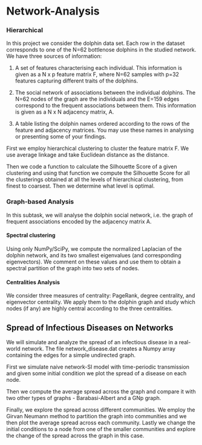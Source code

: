# Network-Analysis

### Hierarchical

In this project we consider the dolphin data set. Each row in the dataset corresponds to one of the N=62 bottlenose dolphins in the studied network. We have three sources of information:

1. A set of features characterising each individual. This information is given as a N x p feature matrix F,
where N=62 samples with p=32 features capturing different traits of the dolphins.

2. The social network of associations between the individual dolphins. The N=62 nodes of the graph are
the individuals and the E=159 edges correspond to the frequent associations between them. This
information is given as a N x N adjacency matrix, A.

3. A table listing the dolphin names ordered according to the rows of the feature and adjacency matrices.
You may use these names in analysing or presenting some of your findings.

First we employ hierarchical clustering to cluster the feature matrix F. We use average linkage and take Euclidean distance as the distance.

Then we code a function to calculate the Silhouette Score of a given clustering and using that function we compute the Silhouette Score for all the clusterings obtained at all the levels of hierarchical clustering, from finest to coarsest. Then we determine what level is optimal.

### Graph-based Analysis

In this subtask, we will analyse the dolphin social network, i.e. the graph of frequent associations encoded
by the adjacency matrix A.

#### Spectral clustering

Using only NumPy/SciPy, we compute the normalized Laplacian of the dolphin network, and its two smallest eigenvalues (and corresponding eigenvectors). We comment on these values and use them to obtain a spectral partition of the graph into two sets of nodes.

#### Centralities Analysis

We consider three measures of centrality: PageRank, degree centrality, and eigenvector centrality. We apply them to the dolphin graph and study which nodes (if any) are highly central according to the three centralities.

## Spread of Infectious Diseases on Networks

We will simulate and analyze the spread of an infectious disease in a real-world network. The file network_disease.dat creates a Numpy array containing the edges for a simple undirected graph. 

First we simulate naive network-SI model with time-periodic transmission and given some initial condition we plot the spread of a disease on each node. 

Then we compute the average spread across the graph and compare it with two other types of graphs - Barabasi-Albert and a GNp graph.

Finally, we explore the spread across different communities. We employ the Girvan Neumann method to partition the graph into communities and we then plot the average spread across each community. Lastly we change the initial conditions to a node from one of the smaller communities and explore the change of the spread across the graph in this case.

